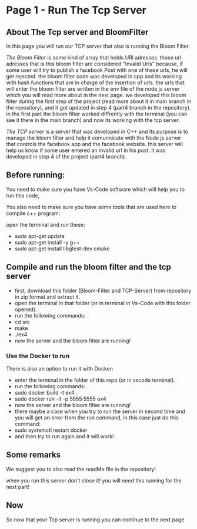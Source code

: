 # Page 1 - Run The Tcp Server 

## About The Tcp server and BloomFilter
In this page you will run our TCP server that also is running the Bloom Filter. 

*The Bloom Filter* is some kind of array that holds URl adresses. those url adresses that is this bloom filter are considered "Invalid Urls" because,
if some user will try to publish a facebook Post with one of these urls, he will get rejected. the bloom filter code was developed in cpp and its working with hash functions that are in charge of the insertion of urls. the urls that will enter the bloom filter are written in the env file of the node js server which you will read more about in the next page. we developed this bloom filter during the first step of the project (read more about it in main branch in the repository), and it got updated in step 4 (part4 branch in the repository). in the first part the bloom filter worked diffrently with the terminal (you can see it there in the main branch) and now its working with the tcp server. 

*The TCP server* is a server that was developed in C++ and its purpose is to manage the bloom filter and help it comunnicate with the Node js server that controls the facebook app and the facebook website. this server will help us know if some user entered an invalid url in his post. it was developed in step 4 of the project (part4 branch).

## Before running:
You need to make sure you have Vs-Code software which will help you to run this code,

You also need to make sure you have some tools that are used here to compile c++ program: 

open the terminal and run these: 

* sudo apt-get update
* sudo apt-get install -y g++
* sudo apt-get install libgtest-dev cmake 

## Compile and run the bloom filter and the tcp server
- first, download this folder (Bloom-Filter and TCP-Server) from repository in zip format and extract it.
- open the terminal in that folder (or in terminal in Vs-Code with this folder opened).
- run the following commands:
- cd src
- make
- ./ex4
- now the server and the bloom filter are running!

### Use the Docker to run 
There is also an option to run it with Docker: 
- enter the terminal in the folder of this repo (or in vscode terminal).
- run the following commands:
- sudo docker build -t ex4 .
- sudo docker run -it -p 5555:5555 ex4
- now the server and the bloom filter are running!
- there maybe a case when you try to run the server in second time and you will get an error from the run command,
in this case just do this command:
- sudo systemctl restart docker
- and then try to run again and it will work!.

## Some remarks 

We suggest you to also read the readMe file in the repository! 

when you run this server don't close it! you will need this running for the next part! 

## Now 

So now that your Tcp server is running you can continue to the next page


